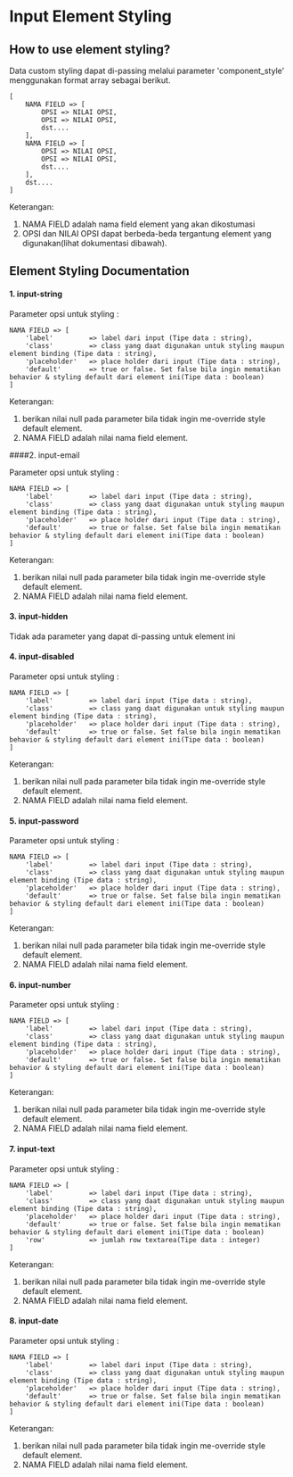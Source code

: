 # Input Element Styling

## How to use element styling?

Data custom styling dapat di-passing melalui parameter 'component_style' menggunakan format array sebagai berikut.

	[
        NAMA FIELD => [
            OPSI => NILAI OPSI,
            OPSI => NILAI OPSI,
            dst....
        ],
        NAMA FIELD => [
            OPSI => NILAI OPSI,
            OPSI => NILAI OPSI,
            dst....
        ],
        dst....        
	]

Keterangan:

1. NAMA FIELD adalah nama field element yang akan dikostumasi
2. OPSI dan NILAI OPSI dapat berbeda-beda tergantung element yang digunakan(lihat dokumentasi dibawah). 


## Element Styling Documentation

#### 1. input-string

Parameter opsi untuk styling :

	NAMA FIELD => [
		'label' 		=> label dari input (Tipe data : string),
		'class' 		=> class yang daat digunakan untuk styling maupun element binding (Tipe data : string),
		'placeholder' 	=> place holder dari input (Tipe data : string),
		'default'		=> true or false. Set false bila ingin mematikan behavior & styling default dari element ini(Tipe data : boolean) 
	]

Keterangan:

1. berikan nilai null pada parameter bila tidak ingin me-override style default element.
2. NAMA FIELD adalah nilai nama field element.


####2. input-email

Parameter opsi untuk styling :

	NAMA FIELD => [
		'label' 		=> label dari input (Tipe data : string),
		'class' 		=> class yang daat digunakan untuk styling maupun element binding (Tipe data : string),
		'placeholder' 	=> place holder dari input (Tipe data : string),
		'default'		=> true or false. Set false bila ingin mematikan behavior & styling default dari element ini(Tipe data : boolean) 
	]

Keterangan:

1. berikan nilai null pada parameter bila tidak ingin me-override style default element.
2. NAMA FIELD adalah nilai nama field element.

#### 3. input-hidden

Tidak ada parameter yang dapat di-passing untuk element ini

#### 4. input-disabled

Parameter opsi untuk styling :

	NAMA FIELD => [
		'label' 		=> label dari input (Tipe data : string),
		'class' 		=> class yang daat digunakan untuk styling maupun element binding (Tipe data : string),
		'placeholder' 	=> place holder dari input (Tipe data : string),
		'default'		=> true or false. Set false bila ingin mematikan behavior & styling default dari element ini(Tipe data : boolean) 
	]

Keterangan:

1. berikan nilai null pada parameter bila tidak ingin me-override style default element.
2. NAMA FIELD adalah nilai nama field element.

#### 5. input-password

Parameter opsi untuk styling :

	NAMA FIELD => [
		'label' 		=> label dari input (Tipe data : string),
		'class' 		=> class yang daat digunakan untuk styling maupun element binding (Tipe data : string),
		'placeholder' 	=> place holder dari input (Tipe data : string),
		'default'		=> true or false. Set false bila ingin mematikan behavior & styling default dari element ini(Tipe data : boolean) 
	]

Keterangan:

1. berikan nilai null pada parameter bila tidak ingin me-override style default element.
2. NAMA FIELD adalah nilai nama field element.

#### 6. input-number

Parameter opsi untuk styling :

	NAMA FIELD => [
		'label' 		=> label dari input (Tipe data : string),
		'class' 		=> class yang daat digunakan untuk styling maupun element binding (Tipe data : string),
		'placeholder' 	=> place holder dari input (Tipe data : string),
		'default'		=> true or false. Set false bila ingin mematikan behavior & styling default dari element ini(Tipe data : boolean) 
	]

Keterangan:

1. berikan nilai null pada parameter bila tidak ingin me-override style default element.
2. NAMA FIELD adalah nilai nama field element.

#### 7. input-text

Parameter opsi untuk styling :

	NAMA FIELD => [
		'label' 		=> label dari input (Tipe data : string),
		'class' 		=> class yang daat digunakan untuk styling maupun element binding (Tipe data : string),
		'placeholder' 	=> place holder dari input (Tipe data : string),
		'default'		=> true or false. Set false bila ingin mematikan behavior & styling default dari element ini(Tipe data : boolean) 
		'row'			=> jumlah row textarea(Tipe data : integer) 
	]

Keterangan:

1. berikan nilai null pada parameter bila tidak ingin me-override style default element.
2. NAMA FIELD adalah nilai nama field element.

#### 8. input-date

Parameter opsi untuk styling :

	NAMA FIELD => [
		'label' 		=> label dari input (Tipe data : string),
		'class' 		=> class yang daat digunakan untuk styling maupun element binding (Tipe data : string),
		'placeholder' 	=> place holder dari input (Tipe data : string),
		'default'		=> true or false. Set false bila ingin mematikan behavior & styling default dari element ini(Tipe data : boolean) 
	]

Keterangan:

1. berikan nilai null pada parameter bila tidak ingin me-override style default element.
2. NAMA FIELD adalah nilai nama field element.
